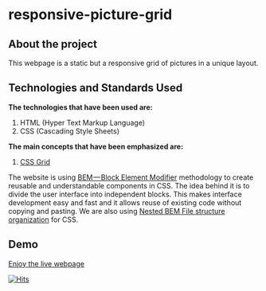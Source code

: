 # responsive-picture-grid
## About the project
This webpage is a static but a responsive grid of pictures in a unique layout.

## Technologies and Standards Used
**The technologies that have been used are:**
1. HTML (Hyper Text Markup Language)
2. CSS (Cascading Style Sheets) 

**The main concepts that have been emphasized are:**
1. [CSS Grid](https://css-tricks.com/snippets/css/complete-guide-grid/)

The website is using [BEM — Block Element Modifier](https://en.bem.info/methodology/quick-start/) methodology to create reusable and understandable components in CSS. The idea behind it is to divide the user interface into independent blocks. This makes interface development easy and fast and it allows reuse of existing code without copying and pasting. We are also using [Nested BEM File structure organization](https://en.bem.info/methodology/filestructure/#nested) for CSS.

## Demo
[Enjoy the live webpage](https://5hraddha.github.io/responsive-picture-grid/)  

[![Hits](https://hits.seeyoufarm.com/api/count/incr/badge.svg?url=https%3A%2F%2F5hraddha.github.io%2Fresponsive-picture-grid%2F&count_bg=%2310BAEB&title_bg=%23E75B8E&icon=cliqz.svg&icon_color=%23FFFFFE&title=hits&edge_flat=false)](https://hits.seeyoufarm.com)